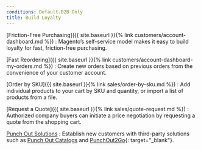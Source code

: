 ```yaml
---
conditions: Default.B2B Only
title: Build Loyalty
---
```


[Friction-Free Purchasing]({{ site.baseurl }}{% link customers/account-dashboard.md %})
:  Magento’s self-service model makes it easy to build loyalty for fast, friction-free purchasing.

[Fast Reordering]({{ site.baseurl }}{% link customers/account-dashboard-my-orders.md %})
:  Create new orders based on previous orders from the convenience of your customer account.

[Order by SKU]({{ site.baseurl }}{% link sales/order-by-sku.md %})
:  Add individual products to your cart by SKU and quantity, or import a list of products from a file.

[Request a Quote]({{ site.baseurl }}{% link sales/quote-request.md %})
:  Authorized company buyers can initiate a price negotiation by requesting a quote from the shopping cart.

[Punch Out Solutions][1]
:  Establish new customers with third-party solutions such as [Punch Out Catalogs][2] and [PunchOut2Go][3]{: target="_blank"}.

[1]: https://marketplace.magento.com/
[2]: https://www.punchoutcatalogs.com/
[3]: https://www.punchout2go.com/
